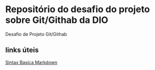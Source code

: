 # Repositório do desafio do projeto sobre Git/Githab da DIO
Desafio de Projeto  Git/Githab

## links úteis
[Sintax Basica Markdown](https://markdown.net.br
)
